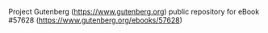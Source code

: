 Project Gutenberg (https://www.gutenberg.org) public repository for
eBook #57628 (https://www.gutenberg.org/ebooks/57628)
